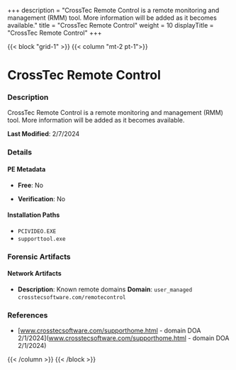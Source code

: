 +++
description = "CrossTec Remote Control is a remote monitoring and management (RMM) tool. More information will be added as it becomes available."
title = "CrossTec Remote Control"
weight = 10
displayTitle = "CrossTec Remote Control"
+++


{{< block "grid-1" >}}
{{< column "mt-2 pt-1">}}

# CrossTec Remote Control


### Description

CrossTec Remote Control is a remote monitoring and management (RMM) tool. More information will be added as it becomes available.



**Last Modified**: 2/7/2024

### Details


#### PE Metadata


- **Free**: No

- **Verification**: No




#### Installation Paths
- `PCIVIDEO.EXE`
- `supporttool.exe`

### Forensic Artifacts




#### Network Artifacts

- **Description**: Known remote domains
  **Domain**: `user_managed` `crosstecsoftware.com/remotecontrol`





### References
- [www.crosstecsoftware.com/supporthome.html - domain DOA 2/1/2024](www.crosstecsoftware.com/supporthome.html - domain DOA 2/1/2024)



{{< /column >}}
{{< /block >}}
